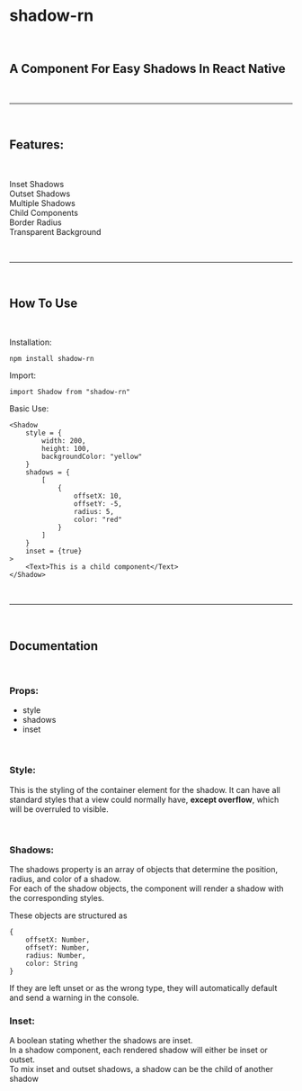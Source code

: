 # shadow-rn

&nbsp;

## A Component For Easy Shadows In React Native

&nbsp;

---

&nbsp;

## Features:

&nbsp;

Inset Shadows  
Outset Shadows  
Multiple Shadows  
Child Components  
Border Radius  
Transparent Background

&nbsp;

---

&nbsp;

## How To Use

&nbsp;

Installation:

```
npm install shadow-rn
```

Import:

```
import Shadow from "shadow-rn"
```

Basic Use:

```
<Shadow
    style = {
        width: 200,
        height: 100,
        backgroundColor: "yellow"
    }
    shadows = {
        [
            {
                offsetX: 10,
                offsetY: -5,
                radius: 5,
                color: "red"
            }
        ]
    }
    inset = {true}
>
    <Text>This is a child component</Text>
</Shadow>
```

&nbsp;

---

&nbsp;

## Documentation

&nbsp;

### Props:

-   style
-   shadows
-   inset

&nbsp;

### Style:

This is the styling of the container element for the shadow.
It can have all standard styles that a view could normally have, **except overflow**, which will be overruled to visible.

&nbsp;

### Shadows:

The shadows property is an array of objects that determine the position, radius, and color of a shadow.  
For each of the shadow objects, the component will render a shadow with the corresponding styles.

These objects are structured as

```
{
    offsetX: Number,
    offsetY: Number,
    radius: Number,
    color: String
}
```

If they are left unset or as the wrong type, they will automatically default and send a warning in the console.

### Inset:

A boolean stating whether the shadows are inset.  
In a shadow component, each rendered shadow will either be inset or outset.  
To mix inset and outset shadows, a shadow can be the child of another shadow
